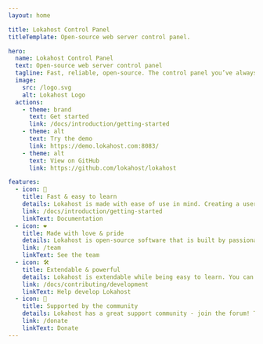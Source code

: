 ```yaml
---
layout: home

title: Lokahost Control Panel
titleTemplate: Open-source web server control panel.

hero:
  name: Lokahost Control Panel
  text: Open-source web server control panel
  tagline: Fast, reliable, open-source. The control panel you’ve always wanted is just a command away.
  image:
    src: /logo.svg
    alt: Lokahost Logo
  actions:
    - theme: brand
      text: Get started
      link: /docs/introduction/getting-started
    - theme: alt
      text: Try the demo
      link: https://demo.lokahost.com:8083/
    - theme: alt
      text: View on GitHub
      link: https://github.com/lokahost/lokahost

features:
  - icon: 🚀
    title: Fast & easy to learn
    details: Lokahost is made with ease of use in mind. Creating a user or a website is as easy as clicking a button and filling out a couple of fields, while advanced features are easily accessible.
    link: /docs/introduction/getting-started
    linkText: Documentation
  - icon: ❤️
    title: Made with love & pride
    details: Lokahost is open-source software that is built by passionate people from around the world. This means that the code is reviewed by multiple people and that anybody can contribute to it!
    link: /team
    linkText: See the team
  - icon: 🛠️
    title: Extendable & powerful
    details: Lokahost is extendable while being easy to learn. You can build your own themes, web templates, quick install applications and can interact with it using third party software via its API.
    link: /docs/contributing/development
    linkText: Help develop Lokahost
  - icon: 🤝
    title: Supported by the community
    details: Lokahost has a great support community - join the forum! To keep the project running, we rely on donations, which can be made via PayPal or cryptocurrency.
    link: /donate
    linkText: Donate
---
```

